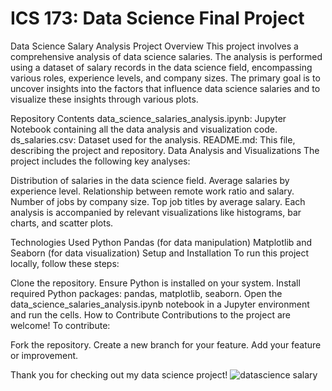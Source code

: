 # ICS 173: Data Science Final Project

Data Science Salary Analysis 
Project Overview
This project involves a comprehensive analysis of data science salaries. The analysis is performed using a dataset of salary records in the data science field, encompassing various roles, experience levels, and company sizes. The primary goal is to uncover insights into the factors that influence data science salaries and to visualize these insights through various plots.

Repository Contents
data_science_salaries_analysis.ipynb: Jupyter Notebook containing all the data analysis and visualization code.
ds_salaries.csv: Dataset used for the analysis.
README.md: This file, describing the project and repository.
Data Analysis and Visualizations
The project includes the following key analyses:

Distribution of salaries in the data science field.
Average salaries by experience level.
Relationship between remote work ratio and salary.
Number of jobs by company size.
Top job titles by average salary.
Each analysis is accompanied by relevant visualizations like histograms, bar charts, and scatter plots.

Technologies Used
Python
Pandas (for data manipulation)
Matplotlib and Seaborn (for data visualization)
Setup and Installation
To run this project locally, follow these steps:

Clone the repository.
Ensure Python is installed on your system.
Install required Python packages: pandas, matplotlib, seaborn.
Open the data_science_salaries_analysis.ipynb notebook in a Jupyter environment and run the cells.
How to Contribute
Contributions to the project are welcome! To contribute:

Fork the repository.
Create a new branch for your feature.
Add your feature or improvement.

Thank you for checking out my data science project!
![datascience salary](https://github.com/SammyCode002/ICS173-Final-Project/assets/139438647/9baa4f63-951e-4602-95a8-2a9b490cc79e)

